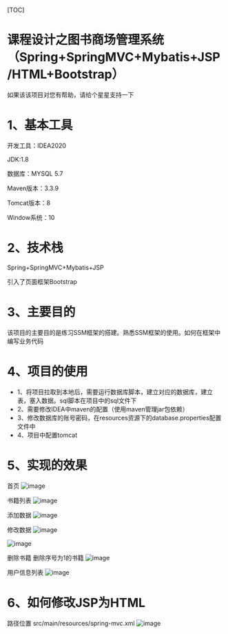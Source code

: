 [TOC] 

# 课程设计之图书商场管理系统 （Spring+SpringMVC+Mybatis+JSP/HTML+Bootstrap）

如果该该项目对您有帮助，请给个星星支持一下


# 1、基本工具
开发工具：IDEA2020

JDK:1.8

数据库：MYSQL 5.7

Maven版本：3.3.9

Tomcat版本：8

Window系统：10

# 2、技术栈

Spring+SpringMVC+Mybatis+JSP

引入了页面框架Bootstrap

# 3、主要目的

该项目的主要目的是练习SSM框架的搭建。熟悉SSM框架的使用。如何在框架中编写业务代码

# 4、项目的使用

- 1、将项目拉取到本地后，需要运行数据库脚本，建立对应的数据库，建立表，塞入数据。sql脚本在项目中的sql文件下
- 2、需要修改IDEA中maven的配置（使用maven管理jar包依赖）
- 3、修改数据库的账号密码，在resources资源下的database.properties配置文件中
- 4、项目中配置tomcat

# 5、实现的效果

首页
![image](https://user-images.githubusercontent.com/95670150/212087049-21a9e286-dde1-4fd0-80f4-81a883873c7f.png)

书籍列表
![image](https://user-images.githubusercontent.com/95670150/212087186-da9c0637-c273-41f1-b535-1bfe5110934e.png)

添加数据
![image](https://user-images.githubusercontent.com/95670150/212087422-9f66f587-5472-451f-8a0d-d3f5dd485b70.png)

修改数据
![image](https://user-images.githubusercontent.com/95670150/212087528-df3620b8-4c5c-4421-af41-4fca3cad0a20.png)

![image](https://user-images.githubusercontent.com/95670150/212087601-f36d363f-f24d-4e14-8108-4a1bae1c39c1.png)

删除书籍
删除序号为1的书籍
![image](https://user-images.githubusercontent.com/95670150/212087726-01e2ca8a-d268-42b8-8f16-060a9734870a.png)

用户信息列表
![image](https://user-images.githubusercontent.com/95670150/212087885-742da9e4-c12e-464c-8aeb-e23f79ca900a.png)

# 6、如何修改JSP为HTML
路径位置
src/main/resources/spring-mvc.xml
![image](https://user-images.githubusercontent.com/95670150/212090030-4430c1e3-a88d-4807-92d7-349e532cc544.png)



